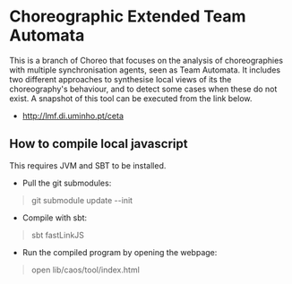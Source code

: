 # Choreographic Extended Team Automata

This is a branch of Choreo that focuses on the analysis of choreographies with multiple synchronisation agents, seen as Team Automata. It includes two different approaches to synthesise local views of its the choreography's behaviour, and to detect some cases when these do not exist. A snapshot of this tool can be executed from the link below.

 - http://lmf.di.uminho.pt/ceta


## How to compile local javascript

This requires JVM and SBT to be installed.

* Pull the git submodules:

> git submodule update --init

* Compile with sbt:

> sbt fastLinkJS

* Run the compiled program by opening the webpage:

> open lib/caos/tool/index.html
> 
